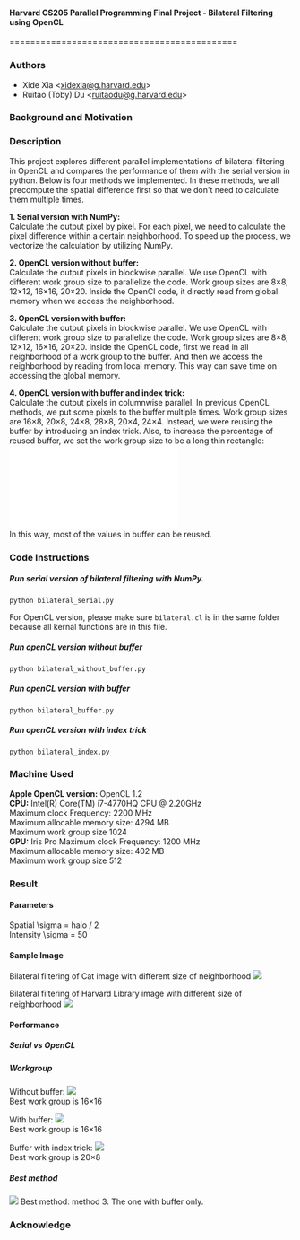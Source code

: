 #### Harvard CS205 Parallel Programming Final Project - Bilateral Filtering using OpenCL
============================================
### Authors
* Xide Xia \<xidexia@g.harvard.edu\>
* Ruitao (Toby) Du \<ruitaodu@g.harvard.edu\>

### Background and Motivation



### Description
This project explores different parallel implementations of bilateral filtering in OpenCL and compares the performance of them with the serial version in python. Below is four methods we implemented. In these methods, we all precompute the spatial difference first so that we don't need to calculate them multiple times. 

**1. Serial version with NumPy:** <br>
	Calculate the output pixel by pixel. For each pixel, we need to calculate the pixel difference within a certain neighborhood. To speed up the process, we vectorize the calculation by utilizing NumPy.
    
    
**2. OpenCL version without buffer:** <br>
	Calculate the output pixels in blockwise parallel. We use OpenCL with different work group size to parallelize the code. Work group sizes are 8×8, 12×12, 16×16, 20×20. Inside the OpenCl code, it directly read from global memory when we access the neighborhood. 
    
    
**3. OpenCL version with buffer:** <br>
	Calculate the output pixels in blockwise parallel. We use OpenCL with different work group size to parallelize the code. Work group sizes are 8×8, 12×12, 16×16, 20×20. Inside the OpenCL code, first we read in all neighborhood of a work group to the buffer. And then we access the neighborhood by reading from local memory. This way can save time on accessing the global memory. 
    
    
**4. OpenCL version with buffer and index trick:** <br>
	Calculate the output pixels in columnwise parallel. In previous OpenCL methods, we put some pixels to the buffer multiple times. Work group sizes are 16×8, 20×8, 24×8, 28×8, 20×4, 24×4. Instead, we were reusing the buffer by introducing an index trick. Also, to increase the percentage of reused buffer, we set the work group size to be a long thin rectangle: <br>
	![](img/IndexOverlap.pdf) <br>
	In this way, most of the values in buffer can be reused. 



### Code Instructions

##### Run serial version of bilateral filtering with NumPy.
```
python bilateral_serial.py
```


For OpenCL version, please make sure ``bilateral.cl`` is in the same folder because all kernal functions are in this file.
##### Run openCL version without buffer
```
python bilateral_without_buffer.py
```

##### Run openCL version with buffer
```
python bilateral_buffer.py
```

##### Run openCL version with index trick
```
python bilateral_index.py
```



### Machine Used
**Apple OpenCL version:** OpenCL 1.2 <br>
**CPU:** 
Intel(R) Core(TM) i7-4770HQ CPU @ 2.20GHz <br>
Maximum clock Frequency: 2200 MHz <br>
Maximum allocable memory size: 4294 MB <br>
Maximum work group size 1024 <br>
**GPU:** 
Iris Pro 
Maximum clock Frequency: 1200 MHz <br>
Maximum allocable memory size: 402 MB <br>
Maximum work group size 512 <br>




### Result

#### Parameters
Spatial \sigma = halo / 2 <br>
Intensity \sigma = 50 <br>

#### Sample Image
Bilateral filtering of Cat image with different size of neighborhood 
![](img/cat_halo.png) <br>

Bilateral filtering of Harvard Library image with different size of neighborhood
![](img/library_halo.png) <br>



#### Performance

##### Serial vs OpenCL

##### Workgroup
Without buffer:
![](img/without_buffer.png) <br>
Best work group is 16×16

With buffer:
![](img/with_buffer.png) <br>
Best work group is 16×16

Buffer with index trick:
![](img/with_index.png) <br>
Best work group is 20×8


##### Best method
![](img/compare2.png)
Best method: method 3. The one with buffer only.

### Acknowledge
